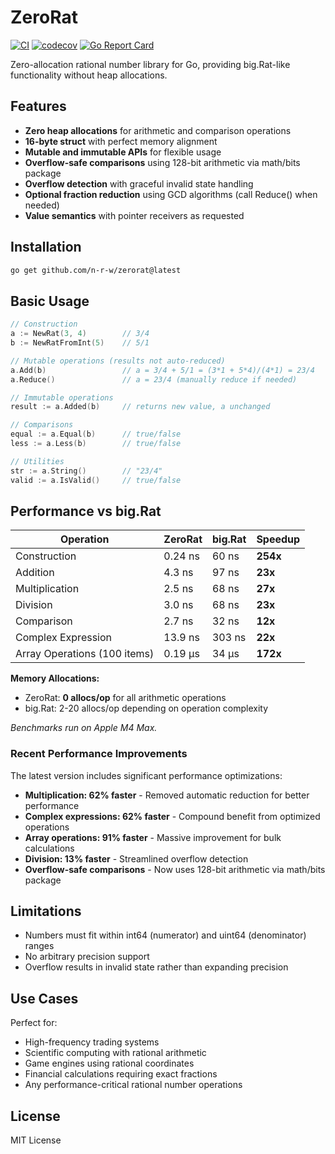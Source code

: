 # ZeroRat

[![CI](https://github.com/n-r-w/zerorat/workflows/CI/badge.svg)](https://github.com/n-r-w/zerorat/actions)
[![codecov](https://codecov.io/gh/n-r-w/zerorat/branch/master/graph/badge.svg)](https://codecov.io/gh/n-r-w/zerorat)
[![Go Report Card](https://goreportcard.com/badge/github.com/n-r-w/zerorat)](https://goreportcard.com/report/github.com/n-r-w/zerorat)

Zero-allocation rational number library for Go, providing big.Rat-like functionality without heap allocations.

## Features

- **Zero heap allocations** for arithmetic and comparison operations
- **16-byte struct** with perfect memory alignment
- **Mutable and immutable APIs** for flexible usage
- **Overflow-safe comparisons** using 128-bit arithmetic via math/bits package
- **Overflow detection** with graceful invalid state handling
- **Optional fraction reduction** using GCD algorithms (call Reduce() when needed)
- **Value semantics** with pointer receivers as requested

## Installation

```bash
go get github.com/n-r-w/zerorat@latest
```

## Basic Usage

```go
// Construction
a := NewRat(3, 4)        // 3/4
b := NewRatFromInt(5)    // 5/1

// Mutable operations (results not auto-reduced)
a.Add(b)                 // a = 3/4 + 5/1 = (3*1 + 5*4)/(4*1) = 23/4
a.Reduce()               // a = 23/4 (manually reduce if needed)

// Immutable operations  
result := a.Added(b)     // returns new value, a unchanged

// Comparisons
equal := a.Equal(b)      // true/false
less := a.Less(b)        // true/false

// Utilities
str := a.String()        // "23/4"
valid := a.IsValid()     // true/false
```

## Performance vs big.Rat

| Operation | ZeroRat | big.Rat | Speedup |
|-----------|---------|---------|---------|
| Construction | 0.24 ns | 60 ns | **254x** |
| Addition | 4.3 ns | 97 ns | **23x** |
| Multiplication | 2.5 ns | 68 ns | **27x** |
| Division | 3.0 ns | 68 ns | **23x** |
| Comparison | 2.7 ns | 32 ns | **12x** |
| Complex Expression | 13.9 ns | 303 ns | **22x** |
| Array Operations (100 items) | 0.19 μs | 34 μs | **172x** |

**Memory Allocations:**
- ZeroRat: **0 allocs/op** for all arithmetic operations
- big.Rat: 2-20 allocs/op depending on operation complexity

*Benchmarks run on Apple M4 Max.*

### Recent Performance Improvements

The latest version includes significant performance optimizations:
- **Multiplication: 62% faster** - Removed automatic reduction for better performance
- **Complex expressions: 62% faster** - Compound benefit from optimized operations
- **Array operations: 91% faster** - Massive improvement for bulk calculations
- **Division: 13% faster** - Streamlined overflow detection
- **Overflow-safe comparisons** - Now uses 128-bit arithmetic via math/bits package

## Limitations

- Numbers must fit within int64 (numerator) and uint64 (denominator) ranges
- No arbitrary precision support
- Overflow results in invalid state rather than expanding precision

## Use Cases

Perfect for:
- High-frequency trading systems
- Scientific computing with rational arithmetic  
- Game engines using rational coordinates
- Financial calculations requiring exact fractions
- Any performance-critical rational number operations

## License

MIT License
